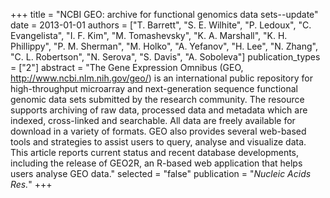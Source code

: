 +++
title = "NCBI GEO: archive for functional genomics data sets--update"
date = 2013-01-01
authors = ["T. Barrett", "S. E. Wilhite", "P. Ledoux", "C. Evangelista", "I. F. Kim", "M. Tomashevsky", "K. A. Marshall", "K. H. Phillippy", "P. M. Sherman", "M. Holko", "A. Yefanov", "H. Lee", "N. Zhang", "C. L. Robertson", "N. Serova", "S. Davis", "A. Soboleva"]
publication_types = ["2"]
abstract = "The Gene Expression Omnibus (GEO, http://www.ncbi.nlm.nih.gov/geo/) is an international public repository for high-throughput microarray and next-generation sequence functional genomic data sets submitted by the research community. The resource supports archiving of raw data, processed data and metadata which are indexed, cross-linked and searchable. All data are freely available for download in a variety of formats. GEO also provides several web-based tools and strategies to assist users to query, analyse and visualize data. This article reports current status and recent database developments, including the release of GEO2R, an R-based web application that helps users analyse GEO data."
selected = "false"
publication = "*Nucleic Acids Res.*"
+++

